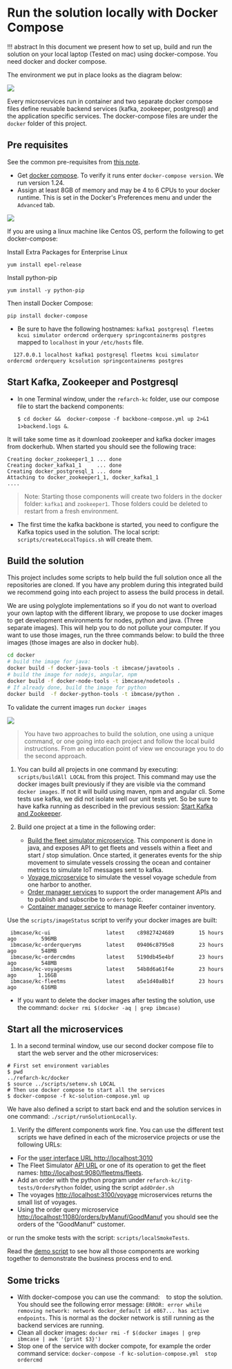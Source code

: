 # Run the solution locally with Docker Compose

!!! abstract
    In this document we present how to set up, build and run the solution on your local laptop (Tested on mac) using docker-compose. You need docker and docker compose. 

The environment we put in place looks as the diagram below:

![](local-deployment.png)

Every microservices run in container and two separate docker compose files define reusable backend services (kafka, zookeeper, postgresql) and the application specific services. The docker-compose files are under the `docker` folder of this project.

## Pre requisites 

See the common pre-requisites from [this note](../pre-requisites.md).

* Get [docker compose](https://docs.docker.com/compose/install/). To verify it runs enter `docker-compose version`. We run version 1.24.
* Assign at least 8GB of memory and may be 4 to 6 CPUs to your docker runtime. This is set in the Docker's Preferences menu and under the `Advanced` tab.

![](docker-preferences.png)

If you are using a linux machine like Centos OS, perform the following to get docker-compose:

Install Extra Packages for Enterprise Linux
```
yum install epel-release
```

Install python-pip
```
yum install -y python-pip
```

Then install Docker Compose:

```
pip install docker-compose
```


* Be sure to have the following hostnames: `kafka1 postgresql fleetms kcui simulator ordercmd orderquery springcontainerms postgres` mapped to `localhost` in your `/etc/hosts` file.  

```
  127.0.0.1	localhost kafka1 postgresql fleetms kcui simulator ordercmd orderquery kcsolution springcontainerms postgres
```


## Start Kafka, Zookeeper and Postgresql

* In one Terminal window, under the `refarch-kc` folder, use our compose file to start the backend components:   

  `$ cd docker &&  docker-compose -f backbone-compose.yml up 2>&1 1>backend.logs &`.

It will take some time as it download zookeeper and kafka docker images from dockerhub. When started you should see the following trace:
```
Creating docker_zookeeper1_1 ... done
Creating docker_kafka1_1     ... done
Creating docker_postgresql_1 ... done
Attaching to docker_zookeeper1_1, docker_kafka1_1
....
```
 > Note: Starting those components will create two folders in the docker folder: `kafka1` and `zookeeper1`. Those folders could be deleted to restart from a fresh environment.  

* The first time the kafka backbone is started, you need to configure the Kafka topics used in the solution. The local script: `scripts/createLocalTopics.sh` will create them.



## Build the solution

This project includes some scripts to help build the full solution once all the repositories are cloned. If you have any problem during this integrated build we recommend going into each project to assess the build process in detail. 

We are using polyglote implementations so if you do not want to overload your own laptop with the different library, we propose to use docker images to get development environments for nodes, python and java. (Three separate images). This will help you to do not pollute your computer. 
If you want to use those images, run the three commands below: to build the three images (those images are also in docker hub). 

```sh
cd docker
# build the image for java:
docker build -f docker-java-tools -t ibmcase/javatools .
# build the image for nodejs, angular, npm
docker build -f docker-node-tools -t ibmcase/nodetools .
# If already done, build the image for python
docker build  -f docker-python-tools -t ibmcase/python .
```

To validate the current images run `docker images`

![](images-1.png)


> You have two approaches to build the solution, one using a unique command, or one going into each project and follow the local build instructions. From an education point of view we encourage you to do the second approach. 

1. You can build all projects in one command by executing: `scripts/buildAll LOCAL` from this project. This command may use the docker images built previously if they are visible via the command `docker images`. If not it will build using maven, npm and angular cli. Some tests use kafka, we did not isolate well our unit tests yet. So be sure to have kafka running as described in the previous session: [Start Kafka and Zookeeper](#start-kafka-and-zookeeper).
1. Build one project at a time in the following order:
    
      * [Build the fleet simulator microservice](https://github.com/ibm-cloud-architecture/refarch-kc-ms/tree/master/fleet-ms#run). This component is done in java, and exposes API to get fleets and vessels within a fleet and start / stop simulation. Once started, it generates events for the ship movement to simulate vessels crossing the ocean and container metrics to simulate IoT messages sent to kafka. 
      * [Voyage microservice](https://github.com/ibm-cloud-architecture/refarch-kc-ms/tree/master/voyages-ms) to simulate the vessel voyage schedule from one harbor to another.
      * [Order manager services](https://github.com/ibm-cloud-architecture/refarch-kc-order-ms) to support the order management APIs and to publish and subscribe to `orders` topic.
      * [Container manager service](https://ibm-cloud-architecture.github.io/refarch-kc-container-ms/) to manage Reefer container inventory.

Use the `scripts/imageStatus` script to verify your docker images are built:

```
 ibmcase/kc-ui                  latest    c89827424689        15 hours ago        596MB  
 ibmcase/kc-orderqueryms        latest    09406c8795e8        23 hours ago        548MB   
 ibmcase/kc-ordercmdms          latest    5190db45e4bf        23 hours ago        548MB   
 ibmcase/kc-voyagesms           latest    54b8d6a61f4e        23 hours ago       1.16GB   
 ibmcase/kc-fleetms             latest    a5e1d40a8b1f        23 hours ago        616MB   

```

* If you want to delete the docker images after testing the solution, use the command:
`docker rmi $(docker -aq | grep ibmcase)`

## Start all the microservices

1. In a second terminal window, use our second docker compose file to start the web server and the other microservices: 

```
# First set environment variables
$ pwd
../refarch-kc/docker
$ source ../scripts/setenv.sh LOCAL
# Then use docker compose to start all the services
$ docker-compose -f kc-solution-compose.yml up
```
We have also defined a script to start back end and the solution services in one command: `./script/runSolutionLocally`.

1. Verify the different components work fine. You can use the different test scripts we have defined in each of the microservice projects or use the following URLs:
  * For the [user interface URL http://localhost:3010](http://localhost:3010)
  * The Fleet Simulator [API URL](http://localhost:9080/api/explorer/) or one of its operation to get the fleet names: [http://localhost:9080/fleetms/fleets](http://localhost:9080/fleetms/fleets).
  * Add an order with the python program under `refarch-kc/itg-tests/OrdersPython` folder, using the script `addOrder.sh`
  * The voyages [http://localhost:3100/voyage](http://localhost:3100/voyage) microservices returns the small list of voyages.
  * Using the order query microservice [http://localhost:11080/orders/byManuf/GoodManuf](http://localhost:11080/orders/byManuf/GoodManuf) you should see the orders of the "GoodManuf" customer.

or run the smoke tests with the script: `scripts/localSmokeTests`.

Read the [demo script](../demo/readme.md) to see how all those components are working together to demonstrate the business process end to end.

## Some tricks

* With docker-compose you can use the command: ` ` to stop the solution. You should see the following error message: `ERROR: error while removing network: network docker_default id e867... has active endpoints`. This is normal as the docker network is still running as the backend services are running. 
* Clean all docker images: `docker rmi -f $(docker images | grep ibmcase | awk '{print $3}')`
* Stop one of the service with docker compote, for example the order command service: `docker-compose -f kc-solution-compose.yml  stop ordercmd` 
